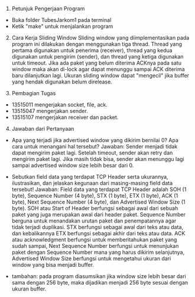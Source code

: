 1. Petunjuk Pengerjaan Program
- Buka folder TubesJarkom1 pada terminal
- Ketik "make" untuk menjalankan program

2. Cara Kerja Sliding Window
Sliding window yang diimplementasikan pada program ini dilakukan dengan menggunakan tiga thread. Thread yang pertama digunakan untuk penerima (receiver), thread yang kedua digunakan untuk pengirim (sender), dan thread yang ketiga digunakan untuk timeout. Jika ada paket yang belum diterima ACKnya pada satu window maka akan di-lock agar dapat menunggu sampai ACK diterima baru dilanjutkan lagi. Ukuran sliding window dapat "mengecil" jika buffer yang hendak digunakan belum direlease.

3. Pembagian Tugas
- 13515011 mengerjakan socket, file, ack.
- 13515047 mengerjakan sender.
- 13515107 mengerjakan receiver dan packet.

4. Jawaban dari Pertanyaan
-  Apa yang terjadi jika advertised window yang dikirim bernilai 0? Apa cara untuk menangani hal tersebut?
Jawaban: Sender menjadi tidak dapat mengirim paket lagi. Setelah timeout, sender akan retry dan mengirim paket lagi. Jika masih tidak bisa, sender akan menunggu lagi sampai advertised window size lebih besar dari 0.

- Sebutkan field data yang terdapat TCP Header serta ukurannya, ilustrasikan, dan jelaskan kegunaan dari masing-masing field data tersebut!
Jawaban: Field data yang terdapat TCP Header adalah SOH (1 byte), Sequence Number (4 byte), STX (1 byte), ETX (1 byte), ACK (1 byte), Next Sequence Number (4 byte), dan Advertised Window Size (1 byte). SOH atau Start of Header berfungsi sebagai awal dari sebuah paket yang juga merupakan awal dari header paket. Sequence Number berguna untuk menandakan urutan paket dan penempatannya agar tidak terjadi duplikasi. STX berfungsi sebagai awal dari teks atau data, dan kebalikannya ETX berfungsi sebagai akhir dari teks atau data. ACK atau acknowledgment berfungsi untuk memberitahukan paket yang sudah sampai, Next Sequence Number berfungsi untuk menunjukan paket dengan Sequence Number mana yang harus dikirim selanjutnya, Advertised Window Size berfungsi untuk mengetahui ukuran dari window yang bisa menjadi buffer.
* tambahan: pada program diasumsikan jika window size lebih besar dari sama dengan 256 byte, maka dijadikan menjadi 256 byte sesuai dengan ukuran buffer.